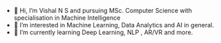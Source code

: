 - 👋 Hi, I’m Vishal N S and pursuing MSc. Computer Science with specialisation in Machine Intelligence
- 👀 I’m interested in Machine Learning, Data Analytics and AI in general.
- 🌱 I’m currently learning Deep Learning, NLP , AR/VR and more.
<!---
vishalns17/vishalns17 is a ✨ special ✨ repository because its `README.md` (this file) appears on your GitHub profile.
You can click the Preview link to take a look at your changes.
--->
